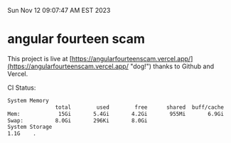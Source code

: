 Sun Nov 12 09:07:47 AM EST 2023

# angular fourteen scam


This project is live at [https://angularfourteenscam.vercel.app/](https://angularfourteenscam.vercel.app/ "dog!") thanks to Github and Vercel.

CI Status: 

```bash
System Memory
               total        used        free      shared  buff/cache   available
Mem:            15Gi       5.4Gi       4.2Gi       955Mi       6.9Gi       9.9Gi
Swap:          8.0Gi       296Ki       8.0Gi
System Storage
1.1G	.
```
```bash
